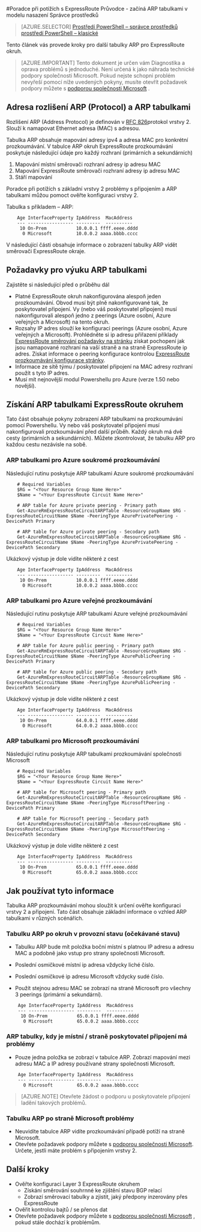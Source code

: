 <properties 
   pageTitle="Poradce při potížích Průvodce ExpressRoute - začíná ARP tabulkami | Microsoft Azure"
   description="Tato stránka obsahuje pokyny na získání ARP tabulkami ExpressRoute okruhem"
   documentationCenter="na"
   services="expressroute"
   authors="ganesr"
   manager="carolz"
   editor="tysonn"/>
<tags 
   ms.service="expressroute"
   ms.devlang="na"
   ms.topic="article" 
   ms.tgt_pltfrm="na"
   ms.workload="infrastructure-services" 
   ms.date="10/10/2016"
   ms.author="ganesr"/>

#<a name="expressroute-troubleshooting-guide---getting-arp-tables-in-the-resource-manager-deployment-model"></a>Poradce při potížích s ExpressRoute Průvodce - začíná ARP tabulkami v modelu nasazení Správce prostředků

> [AZURE.SELECTOR]
[Prostředí PowerShell – správce prostředků](expressroute-troubleshooting-arp-resource-manager.md)
[prostředí PowerShell – klasické](expressroute-troubleshooting-arp-classic.md)

Tento článek vás provede kroky pro další tabulky ARP pro ExpressRoute okruh. 

>[AZURE.IMPORTANT] Tento dokument je určen vám Diagnostika a oprava problémů s jednoduché. Není určená k jako náhrada technické podpory společnosti Microsoft. Pokud nejste schopni problém nevyřeší pomocí níže uvedených pokyny, musíte otevřít požadavek podpory můžete s [podporou společnosti Microsoft](https://portal.azure.com/?#blade/Microsoft_Azure_Support/HelpAndSupportBlade) .

## <a name="address-resolution-protocol-arp-and-arp-tables"></a>Adresa rozlišení ARP (Protocol) a ARP tabulkami
Rozlišení ARP (Address Protocol) je definován v [RFC 826](https://tools.ietf.org/html/rfc826)protokol vrstvy 2. Slouží k namapovat Ethernet adresa (MAC) s adresou.

Tabulka ARP obsahuje mapování adresy ipv4 a adresa MAC pro konkrétní prozkoumávání. V tabulce ARP okruh ExpressRoute prozkoumávání poskytuje následující údaje pro každý rozhraní (primárních a sekundárních)

1. Mapování místní směrovači rozhraní adresy ip adresu MAC
2. Mapování ExpressRoute směrovači rozhraní adresy ip adresu MAC
3. Stáří mapování

Poradce při potížích s základní vrstvy 2 problémy s připojením a ARP tabulkami můžou pomoct ověřte konfiguraci vrstvy 2. 

Tabulka s příkladem – ARP: 

        Age InterfaceProperty IpAddress  MacAddress    
        --- ----------------- ---------  ----------    
         10 On-Prem           10.0.0.1 ffff.eeee.dddd
          0 Microsoft         10.0.0.2 aaaa.bbbb.cccc


V následující části obsahuje informace o zobrazení tabulky ARP vidět směrovači ExpressRoute okraje. 

## <a name="prerequisites-for-learning-arp-tables"></a>Požadavky pro výuku ARP tabulkami

Zajistěte si následující před o průběhu dál

 - Platné ExpressRoute okruh nakonfigurována alespoň jeden prozkoumávání. Obvod musí být plně nakonfigurované tak, že poskytovatel připojení. Vy (nebo váš poskytovatel připojení) musí nakonfigurovali alespoň jedno z peerings (Azure osobní, Azure veřejných a Microsoft) na tento okruh.
 - Rozsahy IP adres slouží ke konfiguraci peerings (Azure osobní, Azure veřejných a Microsoft). Prohlédněte si ip adresu přiřazení příklady [ExpressRoute směrování požadavky na stránku](expressroute-routing.md) získat pochopení jak jsou namapované rozhraní na vaší straně a na straně ExpressRoute ip adres. Získat informace o peering konfigurace kontrolou [ExpressRoute prozkoumávání konfigurace stránky](expressroute-howto-routing-arm.md).
 - Informace ze sítě týmu / poskytovatel připojení na MAC adresy rozhraní použít s tyto IP adres.
 - Musí mít nejnovější modul Powershellu pro Azure (verze 1.50 nebo novější).

## <a name="getting-the-arp-tables-for-your-expressroute-circuit"></a>Získání ARP tabulkami ExpressRoute okruhem
Tato část obsahuje pokyny zobrazení ARP tabulkami na prozkoumávání pomocí Powershellu. Vy nebo váš poskytovatel připojení musí nakonfigurovali prozkoumávání před další průběh. Každý okruh má dvě cesty (primárních a sekundárních). Můžete zkontrolovat, že tabulku ARP pro každou cestu nezávisle na sobě.

### <a name="arp-tables-for-azure-private-peering"></a>ARP tabulkami pro Azure soukromé prozkoumávání
Následující rutinu poskytuje ARP tabulkami Azure soukromé prozkoumávání

        # Required Variables
        $RG = "<Your Resource Group Name Here>"
        $Name = "<Your ExpressRoute Circuit Name Here>"
        
        # ARP table for Azure private peering - Primary path
        Get-AzureRmExpressRouteCircuitARPTable -ResourceGroupName $RG -ExpressRouteCircuitName $Name -PeeringType AzurePrivatePeering -DevicePath Primary
        
        # ARP table for Azure private peering - Secodary path
        Get-AzureRmExpressRouteCircuitARPTable -ResourceGroupName $RG -ExpressRouteCircuitName $Name -PeeringType AzurePrivatePeering -DevicePath Secondary 

Ukázkový výstup je dole vidíte některé z cest

        Age InterfaceProperty IpAddress  MacAddress    
        --- ----------------- ---------  ----------    
         10 On-Prem           10.0.0.1 ffff.eeee.dddd
          0 Microsoft         10.0.0.2 aaaa.bbbb.cccc


### <a name="arp-tables-for-azure-public-peering"></a>ARP tabulkami pro Azure veřejné prozkoumávání
Následující rutinu poskytuje ARP tabulkami Azure veřejné prozkoumávání

        # Required Variables
        $RG = "<Your Resource Group Name Here>"
        $Name = "<Your ExpressRoute Circuit Name Here>"
        
        # ARP table for Azure public peering - Primary path
        Get-AzureRmExpressRouteCircuitARPTable -ResourceGroupName $RG -ExpressRouteCircuitName $Name -PeeringType AzurePublicPeering -DevicePath Primary
        
        # ARP table for Azure public peering - Secodary path
        Get-AzureRmExpressRouteCircuitARPTable -ResourceGroupName $RG -ExpressRouteCircuitName $Name -PeeringType AzurePublicPeering -DevicePath Secondary 


Ukázkový výstup je dole vidíte některé z cest

        Age InterfaceProperty IpAddress  MacAddress    
        --- ----------------- ---------  ----------    
         10 On-Prem           64.0.0.1 ffff.eeee.dddd
          0 Microsoft         64.0.0.2 aaaa.bbbb.cccc


### <a name="arp-tables-for-microsoft-peering"></a>ARP tabulkami pro Microsoft prozkoumávání
Následující rutinu poskytuje ARP tabulkami prozkoumávání společnosti Microsoft

        # Required Variables
        $RG = "<Your Resource Group Name Here>"
        $Name = "<Your ExpressRoute Circuit Name Here>"
        
        # ARP table for Microsoft peering - Primary path
        Get-AzureRmExpressRouteCircuitARPTable -ResourceGroupName $RG -ExpressRouteCircuitName $Name -PeeringType MicrosoftPeering -DevicePath Primary
        
        # ARP table for Microsoft peering - Secodary path
        Get-AzureRmExpressRouteCircuitARPTable -ResourceGroupName $RG -ExpressRouteCircuitName $Name -PeeringType MicrosoftPeering -DevicePath Secondary 


Ukázkový výstup je dole vidíte některé z cest

        Age InterfaceProperty IpAddress  MacAddress    
        --- ----------------- ---------  ----------    
         10 On-Prem           65.0.0.1 ffff.eeee.dddd
          0 Microsoft         65.0.0.2 aaaa.bbbb.cccc


## <a name="how-to-use-this-information"></a>Jak používat tyto informace
Tabulka ARP prozkoumávání mohou sloužit k určení ověřte konfiguraci vrstvy 2 a připojení. Tato část obsahuje základní informace o vzhled ARP tabulkami v různých scénářích.

### <a name="arp-table-when-a-circuit-is-in-operational-state-expected-state"></a>Tabulku ARP po okruh v provozní stavu (očekávané stavu)

 - Tabulku ARP bude mít položka boční místní s platnou IP adresu a adresu MAC a podobně jako vstup pro strany společnosti Microsoft. 
 - Poslední osmičkové místní ip adresa vždycky liché číslo.
 - Poslední osmičkové ip adresu Microsoft vždycky sudé číslo.
 - Použít stejnou adresu MAC se zobrazí na straně Microsoft pro všechny 3 peerings (primární a sekundární). 


        Age InterfaceProperty IpAddress  MacAddress    
        --- ----------------- ---------  ----------    
         10 On-Prem           65.0.0.1 ffff.eeee.dddd
          0 Microsoft         65.0.0.2 aaaa.bbbb.cccc

### <a name="arp-table-when-on-premises--connectivity-provider-side-has-problems"></a>ARP tabulky, kdy je místní / straně poskytovatel připojení má problémy

 - Pouze jedna položka se zobrazí v tabulce ARP. Zobrazí mapování mezi adresu MAC a IP adresy používané strany společnosti Microsoft. 

        Age InterfaceProperty IpAddress  MacAddress    
        --- ----------------- ---------  ----------    
          0 Microsoft         65.0.0.2 aaaa.bbbb.cccc

>[AZURE.NOTE] Otevřete žádost o podporu u poskytovatele připojení ladění takových problémů. 


### <a name="arp-table-when-microsoft-side-has-problems"></a>Tabulku ARP po straně Microsoft problémy

 - Neuvidíte tabulce ARP vidíte prozkoumávání případě potíží na straně Microsoft. 
 -  Otevřete požadavek podpory můžete s [podporou společnosti Microsoft](https://portal.azure.com/?#blade/Microsoft_Azure_Support/HelpAndSupportBlade). Určete, jestli máte problém s připojením vrstvy 2. 

## <a name="next-steps"></a>Další kroky

 - Ověřte konfiguraci Layer 3 ExpressRoute okruhem
     - Získání směrování souhrnné ke zjištění stavu BGP relací 
     - Zobrazí směrovací tabulky a zjistit, jaký předpony inzerovány přes ExpressRoute
 - Ověřit kontrolou bajtů / se přenos dat
 - Otevřete požadavek podpory můžete s [podporou společnosti Microsoft](https://portal.azure.com/?#blade/Microsoft_Azure_Support/HelpAndSupportBlade) , pokud stále dochází k problémům.
